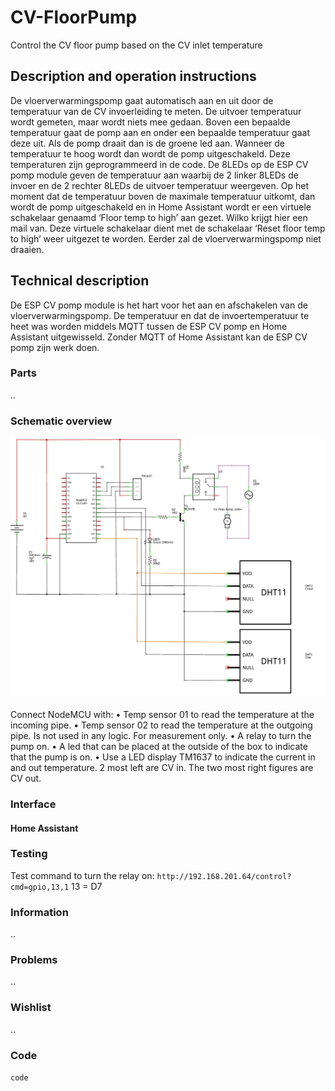 # CV-FloorPump
Control the CV floor pump based on the CV inlet temperature

## Description and operation instructions
De vloerverwarmingspomp gaat automatisch aan en uit door de temperatuur van de CV invoerleiding te meten. De uitvoer temperatuur wordt gemeten, maar wordt niets mee gedaan. Boven een bepaalde temperatuur gaat de pomp aan en onder een bepaalde temperatuur gaat deze uit. Als de pomp draait dan is de groene led aan. Wanneer de temperatuur te hoog wordt dan wordt de pomp uitgeschakeld. Deze temperaturen zijn geprogrammeerd in de code. De 8LEDs op de ESP CV pomp module geven de temperatuur aan waarbij de 2 linker 8LEDs de invoer en de 2 rechter 8LEDs de uitvoer temperatuur weergeven. 
Op het moment dat de temperatuur boven de maximale temperatuur uitkomt, dan wordt de pomp uitgeschakeld en in Home Assistant wordt er een virtuele schakelaar genaamd ‘Floor temp to high’ aan gezet. Wilko krijgt hier een mail van. Deze virtuele schakelaar dient met de schakelaar ‘Reset floor temp to high’ weer uitgezet te worden. Eerder zal de vloerverwarmingspomp niet draaien. 

## Technical description
De ESP CV pomp module is het hart voor het aan en afschakelen van de vloerverwarmingspomp. De temperatuur en dat de invoertemperatuur te heet was worden middels MQTT tussen de ESP CV pomp en Home Assistant uitgewisseld. Zonder MQTT of Home Assistant kan de ESP CV pomp zijn werk doen.

### Parts
..

### Schematic overview
![Schematic overview](Images/Schematic_overview.jpg)
 
Connect NodeMCU with:
•	Temp sensor 01 to read the temperature at the incoming pipe.
•	Temp sensor 02 to read the temperature at the outgoing pipe. Is not used in any logic. For measurement only.
•	A relay to turn the pump on.
•	A led that can be placed at the outside of the box to indicate that the pump is on.
•	Use a LED display TM1637 to indicate the current in and out temperature. 2 most left are CV in. The two most right figures are CV out.

### Interface
#### Home Assistant

### Testing
Test command to turn the relay on: `http://192.168.201.64/control?cmd=gpio,13,1` 13 = D7

### Information
..


### Problems
..

### Wishlist
..

### Code
`code`
